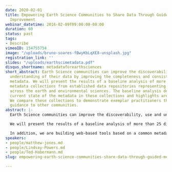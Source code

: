 ```yaml
---
date: 2020-02-01
title: Empowering Earth Science Communities to Share Data Through Guided Metadata
  Improvement
webinar_datetime: 2016-02-09T09:00:00-08:00
duration: 60
status: past
tags:
- Describe
vimeoID: 154755754
image: "/uploads/bruno-soares-fBwyKbLqXE8-unsplash.jpg"
registration_link: ''
slides: "/uploads/earthscimetadata.pdf"
disqus_shortname: metadataforearthsciences
short_abstract: Earth Science communities can improve the discoverability, use and
  understanding of their data by improving the completeness and consistency of their
  metadata. We will present the results of a baseline analysis of more than 25 diverse
  metadata collections from established data repositories representing communities
  across the earth and environmental sciences. The baseline analysis describes the
  current state of the metadata in these collections and highlights areas for improvement.
  We compare these collections to demonstrate exemplar practitioners that can provide
  guidance to other communities.
abstract: |-
  Earth Science communities can improve the discoverability, use and understanding of their data by improving the completeness and consistency of their metadata. Despite the potential for a great payoff, resources to invest in this work are often limited. We are working with DataONE Member Repositories to quantitatively evaluate their metadata and to identify specific strategies to improve the completeness and consistency of their metadata. We have developed an iterative, guided process intended to efficiently improve metadata to better serve their own communities, as well as share data across disciplines. The community specific approach focuses on community metadata requirements, and also provides guidance on adding other metadata concepts to expand the effectiveness of metadata for multiple uses, including data discovery, data understanding, and data re-use. The end goal of this work is to help communities improve their metadata based on their own requirements through time.

  We will present the results of a baseline analysis of more than 25 diverse metadata collections from established data repositories representing communities across the earth and environmental sciences. The baseline analysis describes the current state of the metadata in these collections and highlights areas for improvement. We compare these collections to demonstrate exemplar practitioners that can provide guidance to other communities.

  In addition, we are building web-based tools based on a common metadata evaluation library that can be incorporated into community tools such as metadata editors and repository platforms, as well as form the core of a metadata completeness reporting service that is integrated within specific partner information systems such as the DataONE Coordinating Repository services and the Mercury Online Metadata Editor. This aspect of the project is forthcoming and we will discuss the plans for the future.
speakers:
- people/matthew-jones.md
- people/Lindsay-Powers.md
- people/Ted-Habermann.md
slug: empowering-earth-science-communities-share-data-through-guided-metadata-improvement

---
```

